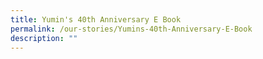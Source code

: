 ```yaml
---
title: Yumin's 40th Anniversary E Book
permalink: /our-stories/Yumins-40th-Anniversary-E-Book
description: ""
---
```

